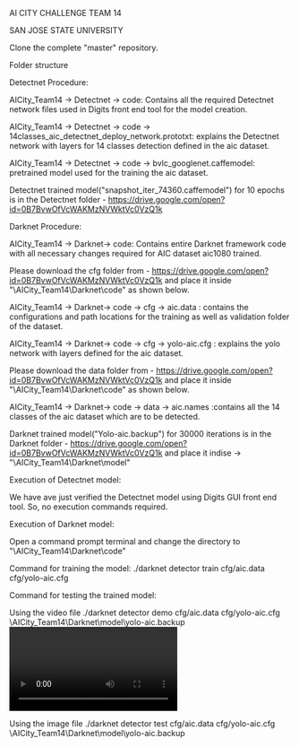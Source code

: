 AI CITY CHALLENGE TEAM 14 


SAN JOSE STATE UNIVERSITY

Clone the complete  "master" repository.

Folder structure

Detectnet Procedure:

AICity_Team14 -> Detectnet -> code: Contains all the required Detectnet network files used in Digits front end tool for the model creation.

AICity_Team14 -> Detectnet -> code -> 14classes_aic_detectnet_deploy_network.prototxt: explains the Detectnet network with layers for 14 classes detection defined in the aic dataset.

AICity_Team14 -> Detectnet -> code -> bvlc_googlenet.caffemodel: pretrained model used for the training the aic dataset.

Detectnet trained model("snapshot_iter_74360.caffemodel") for 10 epochs is in the Detectnet folder - 
https://drive.google.com/open?id=0B7BvwOfVcWAKMzNVWktVc0VzQ1k

Darknet Procedure:

AICity_Team14 -> Darknet-> code: Contains entire Darknet framework code with all necessary changes required for AIC dataset aic1080 trained.

Please download the cfg folder from -
https://drive.google.com/open?id=0B7BvwOfVcWAKMzNVWktVc0VzQ1k and place it inside "<path>\AICity_Team14\Darknet\code" as shown below.

AICity_Team14 -> Darknet-> code -> cfg -> aic.data : contains the configurations and path locations for the training as well as validation folder of the dataset.

AICity_Team14 -> Darknet-> code -> cfg -> yolo-aic.cfg : explains the yolo network with layers defined for the aic dataset.

Please download the data folder from -
https://drive.google.com/open?id=0B7BvwOfVcWAKMzNVWktVc0VzQ1k and place it inside "<path>\AICity_Team14\Darknet\code" as shown below.

AICity_Team14 -> Darknet-> code -> data -> aic.names :contains all the 14 classes of the aic dataset which are to be detected.

Darknet trained model("Yolo-aic.backup") for 30000 iterations is in the Darknet folder - 
https://drive.google.com/open?id=0B7BvwOfVcWAKMzNVWktVc0VzQ1k and place it indise -> "<path>\AICity_Team14\Darknet\model"

Execution of Detectnet model: 

We have ave just verified the Detectnet model using Digits GUI front end tool. So, no execution commands required.

Execution of Darknet model:

Open a command prompt terminal and change the directory to "<path>\AICity_Team14\Darknet\code"

Command for training the model:
./darknet detector train cfg/aic.data cfg/yolo-aic.cfg

Command for testing the trained model:

Using the video file
./darknet detector demo cfg/aic.data cfg/yolo-aic.cfg <path>\AICity_Team14\Darknet\model\yolo-aic.backup <video file>

Using the image file
./darknet detector test cfg/aic.data cfg/yolo-aic.cfg <path>\AICity_Team14\Darknet\model\yolo-aic.backup <image file>






